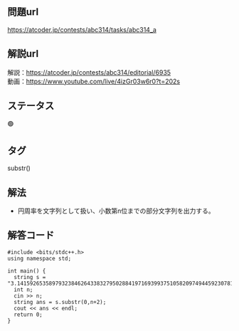 ## 問題url
https://atcoder.jp/contests/abc314/tasks/abc314_a

## 解説url
解説：https://atcoder.jp/contests/abc314/editorial/6935 \
動画：https://www.youtube.com/live/4izGr03w6r0?t=202s

## ステータス
🟢

## タグ
substr()

## 解法
- 円周率を文字列として扱い、小数第n位までの部分文字列を出力する。

## 解答コード
```
#include <bits/stdc++.h>
using namespace std;

int main() {
  string s = "3.1415926535897932384626433832795028841971693993751058209749445923078164062862089986280348253421170679";
  int n;
  cin >> n;
  string ans = s.substr(0,n+2);
  cout << ans << endl;
  return 0;
}
```